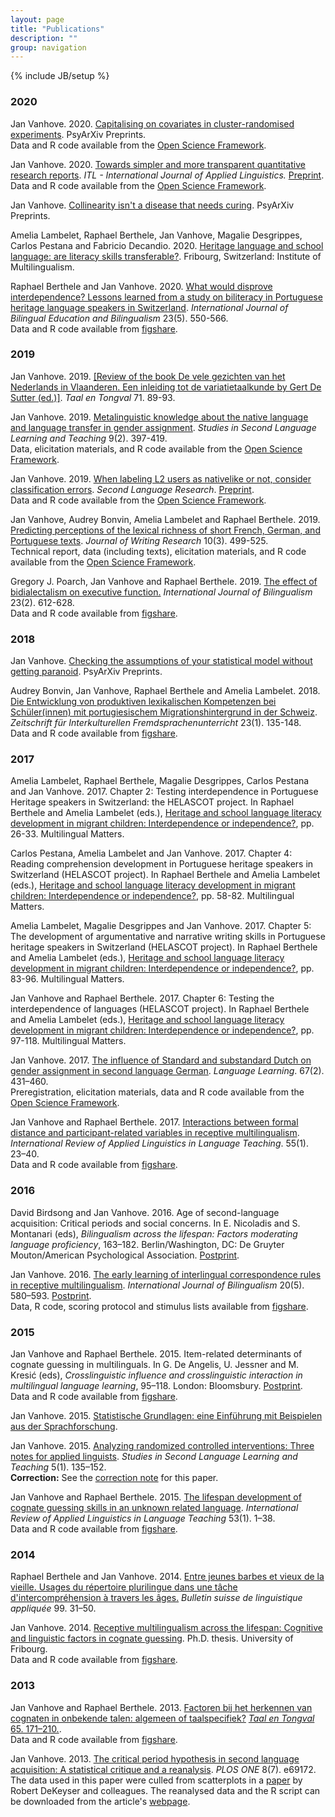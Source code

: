 ```yaml
---
layout: page
title: "Publications"
description: ""
group: navigation
---
```

{% include JB/setup %}

<!--<p><a href="paperfeed.xml"><img src="/figs/feed.png" alt="Feed"/>&nbsp;Subscribe to new academic publications.</a></p>-->

<div id = "pub">

<h3>2020</h3>

<p>Jan Vanhove. 2020.
<a href="https://doi.org/10.31234/osf.io/ef4zc">Capitalising on covariates in cluster-randomised experiments</a>. PsyArXiv Preprints.<br/>
Data and R code available from the <a href="https://osf.io/wzjra/">Open Science Framework</a>.</p>

<p>Jan Vanhove. 2020. 
<a href="https://doi.org/10.1075/itl.20010.van">Towards simpler and more transparent quantitative research reports</a>. 
<i>ITL - International Journal of Applied Linguistics.</i> <a href="https://doc.rero.ch/record/328689">Preprint</a>.<br /> 
Data and R code available from the <a href="https://osf.io/sg7cv/">Open Science Framework</a>.</p>

<p>Jan Vanhove.
<a href ="https://doi.org/10.31234/osf.io/mv2wx">Collinearity isn't a disease that needs curing</a>.
PsyArXiv Preprints.</p>

<p>Amelia Lambelet, Raphael Berthele, Jan Vanhove, Magalie Desgrippes, Carlos Pestana and Fabricio Decandio. 2020. 
<a href="http://www.institut-mehrsprachigkeit.ch/en/file/895/download?token=cSz47kV0">Heritage language and school language: are literacy skills transferable?</a>.
Fribourg, Switzerland: Institute of Multilingualism.</p>

<p>Raphael Berthele and Jan Vanhove. 2020. 
<a href = "https://dx.doi.org/10.1080/13670050.2017.1385590">What would disprove interdependence? Lessons learned from a study on biliteracy in Portuguese heritage language speakers in Switzerland</a>. 
<i>International Journal of Bilingual Education and Bilingualism</i> 23(5). 550-566.<br />
Data and R code available from <a href = "http://dx.doi.org/10.6084/m9.figshare.4861406">figshare</a>.</p>

<h3>2019</h3>

<p>Jan Vanhove. 2019.
<a href="https://doi.org/10.5117/TET2019.1.BOEK">[Review of the book De vele gezichten van het Nederlands in Vlaanderen. Een inleiding tot de variatietaalkunde by Gert De Sutter (ed.)]</a>.
<i>Taal en Tongval</i> 71. 89-93.

<p>Jan Vanhove. 2019.
<a href="https://homeweb.unifr.ch/VanhoveJ/Pub/papers/Vanhove2019c.pdf">Metalinguistic knowledge about the native language and language transfer in gender assignment</a>.
<i>Studies in Second Language Learning and Teaching</i> 9(2). 397-419.<br />
Data, elicitation materials, and R code available from the <a href="https://osf.io/d7cu2/">Open Science Framework</a>.</p>

<p>Jan Vanhove. 2019.
<a href="https://doi.org/10.1177/0267658319827055">When labeling L2 users as nativelike or not, consider classification errors</a>.
<i>Second Language Research</i>.
<a href="https://doc.rero.ch/record/324140">Preprint</a>.<br />
Data and R code available from the <a href="https://osf.io/pxefv/">Open Science Framework</a>.
</p>

<p>Jan Vanhove, Audrey Bonvin, Amelia Lambelet and Raphael Berthele. 2019.
<a href="http://www.jowr.org/abstracts/vol10_3/VanHove_et_al_2019_10_3_abstract.html">Predicting perceptions of the lexical richness of short French, German, and Portuguese texts</a>.
<i>Journal of Writing Research</i> 10(3). 499-525.<br />
Technical report, data (including texts), elicitation materials, and R code available from the <a href="https://osf.io/vw4pc/">Open Science Framework</a>.</p>

<p>Gregory J. Poarch, Jan Vanhove and Raphael Berthele. 2019. 
<a href="https://doi.org/10.1177/1367006918763132">The effect of bidialectalism on executive function.</a> 
<i>International Journal of Bilingualism</i> 23(2). 612-628.<br />
Data and R code available from <a href="http://doi.org/10.6084/m9.figshare.5379448">figshare</a>.</p>


<h3>2018</h3>

<p>Jan Vanhove.
<a href = "https://osf.io/zvawb">Checking the assumptions of your statistical model without getting paranoid</a>.
PsyArXiv Preprints.</p>

<p>Audrey Bonvin, Jan Vanhove, Raphael Berthele and Amelia Lambelet. 2018.
<a href="http://tujournals.ulb.tu-darmstadt.de/index.php/zif/article/view/886">Die Entwicklung von produktiven lexikalischen Kompetenzen bei Schüler(innen) mit portugiesischem Migrationshintergrund in der Schweiz</a>.
<i>Zeitschrift für Interkulturellen Fremdsprachenunterricht</i> 23(1). 135-148.<br />
Data and R code available from <a href="http://dx.doi.org/10.6084/m9.figshare.4578991">figshare</a>.</p>

<h3>2017</h3>

<p>Amelia Lambelet, Raphael Berthele, Magalie Desgrippes, Carlos Pestana and Jan Vanhove. 2017. Chapter 2: Testing interdependence in Portuguese Heritage speakers in Switzerland: the HELASCOT project. In Raphael Berthele and Amelia Lambelet (eds.), <a href="http://www.multilingual-matters.com/display.asp?k=9781783099030">Heritage and school language literacy development in migrant children: Interdependence or independence?</a>, pp. 26-33. Multilingual Matters.</p>

<p>Carlos Pestana, Amelia Lambelet and Jan Vanhove. 2017. Chapter 4: Reading comprehension development in Portuguese heritage speakers in Switzerland (HELASCOT project). In Raphael Berthele and Amelia Lambelet (eds.), <a href="http://www.multilingual-matters.com/display.asp?k=9781783099030">Heritage and school language literacy development in migrant children: Interdependence or independence?</a>, pp. 58-82. Multilingual Matters.</p>

<p>Amelia Lambelet, Magalie Desgrippes and Jan Vanhove. 2017. Chapter 5: The development of argumentative and narrative writing skills in Portuguese heritage speakers in Switzerland (HELASCOT project). In Raphael Berthele and Amelia Lambelet (eds.), <a href="http://www.multilingual-matters.com/display.asp?k=9781783099030">Heritage and school language literacy development in migrant children: Interdependence or independence?</a>, pp. 83-96. Multilingual Matters.</p>

<p>Jan Vanhove and Raphael Berthele. 2017. Chapter 6: Testing the interdependence of languages (HELASCOT project). In Raphael Berthele and Amelia Lambelet (eds.), <a href="http://www.multilingual-matters.com/display.asp?k=9781783099030">Heritage and school language literacy development in migrant children: Interdependence or independence?</a>, pp. 97-118. Multilingual Matters.</p>

<p>Jan Vanhove. 2017. <a href = "https://dx.doi.org/10.1111/lang.12230">The influence of Standard and substandard Dutch on gender assignment in second language German</a>. 
<i>Language Learning</i>. 67(2). 431&ndash;460.<br />
Preregistration, elicitation materials, data and R code available from the <a href = "https://osf.io/5ahzj/">Open Science Framework</a>.</p>

<p>Jan Vanhove and Raphael Berthele. 2017. <a href = "https://doi.org/10.1515/iral-2017-0007">Interactions between formal distance and participant-related variables in receptive multilingualism</a>. 
<i>International Review of Applied Linguistics in Language Teaching</i>. 55(1). 23&ndash;40.<br />
Data and R code available from <a href = "https://dx.doi.org/10.6084/m9.figshare.1172058.v3">figshare</a>.</p>

<h3>2016</h3>

<p>David Birdsong and Jan Vanhove. 2016.
Age of second-language acquisition: Critical periods and social concerns.
In E. Nicoladis and S. Montanari (eds), <i>Bilingualism across the lifespan: Factors moderating language proficiency</i>, 163&ndash;182. Berlin/Washington, DC: De Gruyter Mouton/American Psychological Association. <a href = "http://homeweb.unifr.ch/VanhoveJ/Pub/papers/AgeofSLA.pdf">Postprint</a>.</p>

<p>Jan Vanhove. 2016.
<a href = "http://dx.doi.org/10.1177/1367006915573338">The early learning of interlingual correspondence rules in receptive multilingualism</a>.
<i>International Journal of Bilingualism</i> 20(5). 580&ndash;593. 
<a href = "http://homeweb.unifr.ch/VanhoveJ/Pub/papers/Vanhove_CorrespondenceRules.pdf">Postprint</a>.<br />
Data, R code, scoring protocol and stimulus lists available from 
<a href = "http://hdl.handle.net/10.6084/m9.figshare.1291191">figshare</a>.</p>

<h3>2015</h3>

<p>Jan Vanhove and Raphael Berthele. 2015.
Item-related determinants of cognate guessing in multilinguals.
In G. De Angelis, U. Jessner and M. Kresić (eds), 
<i>Crosslinguistic influence and crosslinguistic interaction in multilingual language learning</i>, 95&ndash;118. 
London: Bloomsbury. <a href = "http://homeweb.unifr.ch/VanhoveJ/Pub/papers/ItemRelatedDeterminants.pdf">Postprint</a>.<br />
Data and R code available from 
<a href = "http://dx.doi.org/10.6084/m9.figshare.763246">figshare</a>.</p>

<p>Jan Vanhove. 2015.
<a href = "statintro.html">Statistische Grundlagen: eine Einführung mit Beispielen aus der Sprachforschung</a>.</p>

<p>Jan Vanhove. 2015.
<a href = "http://dx.doi.org/10.14746/ssllt.2015.5.1.7">Analyzing 
randomized controlled interventions: Three notes for applied linguists</a>.
<i>Studies in Second Language Learning and Teaching</i> 5(1). 135&ndash;152.<br />
<b>Correction:</b> See the <a href = "http://pressto.amu.edu.pl/index.php/ssllt/article/view/5827/5895">correction note</a> for this paper.</p>

<p>Jan Vanhove and Raphael Berthele. 2015.
<a href = "http://dx.doi.org/10.1515/iral-2015-0001">The lifespan development of 
cognate guessing skills in an unknown related language</a>.
<i>International Review of Applied Linguistics in Language Teaching</i> 53(1). 1&ndash;38.<br />
Data and R code available from <a href = "http://dx.doi.org/10.6084/m9.figshare.936924">figshare</a>.</p>

<h3>2014</h3>

<p>Raphael Berthele and Jan Vanhove. 2014.
<a href = "https://doc.rero.ch/record/255776?ln=en">Entre jeunes barbes et vieux de la vieille. Usages du répertoire plurilingue dans une tâche d'intercompréhension à travers les âges.</a>
<i>Bulletin suisse de linguistique appliquée</i> 99. 31&ndash;50.</p>

<p>Jan Vanhove. 2014.
<a href = "http://ethesis.unifr.ch/theses/downloads.php?file=VanhoveJ.pdf">Receptive multilingualism across the lifespan: Cognitive and linguistic factors in cognate guessing</a>.
Ph.D. thesis. University of Fribourg.<br />
Data and R code available from <a href = "http://dx.doi.org/10.6084/m9.figshare.795286">figshare</a>.</p>

<h3>2013</h3>

<p>Jan Vanhove and Raphael Berthele. 2013.
<a href = "http://homeweb.unifr.ch/VanhoveJ/Pub/papers/Cog4Talen/FactorenCognaatherkenning.pdf">Factoren bij het herkennen van cognaten in onbekende talen: algemeen of taalspecifiek?</a>
<a href = "http://dx.doi.org/10.5117/TET2013.2.VANH"><i>Taal en Tongval</i> 65. 171&ndash;210.</a>.<br />
Data and R code available from <a href = "http://dx.doi.org/10.6084/m9.figshare.1063422">figshare</a>.</p>

<p>Jan Vanhove. 2013.
<a href = "http://dx.doi.org/10.1371/journal.pone.0069172">The critical period hypothesis in second language acquisition: A statistical critique and a reanalysis</a>.
<i>PLOS ONE</i> 8(7). e69172.<br />
The data used in this paper were culled from scatterplots in a <a href = "http://dx.doi.org/10.1017/S0142716410000056">paper</a> by Robert DeKeyser and colleagues. 
The reanalysed data and the R script can be downloaded from the article's <a href = "http://dx.doi.org/10.1371/journal.pone.0069172">webpage</a>.</p>
